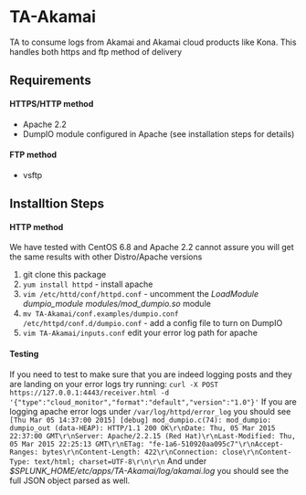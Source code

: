 TA-Akamai
=========

TA to consume logs from Akamai and Akamai cloud products like Kona. This handles both https and ftp method of delivery

## Requirements 

#### HTTPS/HTTP  method
* Apache 2.2 
* DumpIO module configured in Apache (see installation steps for details)

#### FTP method
* vsftp

## Installtion Steps
#### HTTP method
We have tested with CentOS 6.8 and Apache 2.2 cannot assure you will get the same results with other Distro/Apache versions

1. git clone this package
2. `yum install httpd` - install apache 
3. `vim /etc/httd/conf/httpd.conf` - uncomment the *LoadModule dumpio_module modules/mod_dumpio.so* module
4. `mv TA-Akamai/conf.examples/dumpio.conf /etc/httpd/conf.d/dumpio.conf` - add a config file to turn on DumpIO
5. `vim TA-Akamai/inputs.conf` edit your error log path for apache

#### Testing
If you need to test to make sure that you are indeed logging posts and they are landing on your error logs try running:
`curl -X POST https://127.0.0.1:4443/receiver.html -d '{"type":"cloud_monitor","format":"default","version":"1.0"}'`
If you are logging apache error logs under `/var/log/httpd/error_log` you should see 
`[Thu Mar 05 14:37:00 2015] [debug] mod_dumpio.c(74): mod_dumpio:  dumpio_out (data-HEAP): HTTP/1.1 200 OK\r\nDate: Thu, 05 Mar 2015 22:37:00 GMT\r\nServer: Apache/2.2.15 (Red Hat)\r\nLast-Modified: Thu, 05 Mar 2015 22:25:13 GMT\r\nETag: "fe-1a6-510920aa095c7"\r\nAccept-Ranges: bytes\r\nContent-Length: 422\r\nConnection: close\r\nContent-Type: text/html; charset=UTF-8\r\n\r\n`
And under *$SPLUNK_HOME/etc/apps/TA-Akamai/log/akamai.log* you should see the full JSON object parsed as well. 
 

